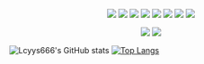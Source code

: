 <p align="center">
<img src="https://img.shields.io/badge/-JavaScript-black?style=flat-square&logo=javascript"/>
<img src="https://img.shields.io/badge/-Nodejs-black?style=flat-square&logo=Node.js"/>
<img src="https://img.shields.io/badge/-Expressjs-black?style=flat-square&logo=Express.js"/>
<img src="https://img.shields.io/badge/-React-black?style=flat-square&logo=react"/>
<img src="https://img.shields.io/badge/-MongoDB-black?style=flat-square&logo=mongodb"/>
<img src="https://img.shields.io/badge/-MySQL-black?style=flat-square&logo=mysql"/>
<img src="https://img.shields.io/badge/-Git-black?style=flat-square&logo=git"/>
<img src="https://img.shields.io/badge/-GitHub-black?style=flat-square&logo=github"/>
</p>

<p align = "center">
  <img src = "https://github-readme-stats.vercel.app/api?username=Lcyys666&show_icons=true&theme=tokyonight&line_height=27">
  <img src = "https://github-readme-stats.vercel.app/api/top-langs/?username=Lcyys666&theme=radical&layout=compact">
</p>

![Lcyys666's GitHub stats](https://github-readme-stats.vercel.app/api?username=Lcyys666)
[![Top Langs](https://github-readme-stats.vercel.app/api/top-langs/?username=Lcyys666&layout=compact)](https://github.com/anuraghazra/github-readme-stats)


<!---
Lcyys666/Lcyys666 is a ✨ special ✨ repository because its `README.md` (this file) appears on your GitHub profile.
You can click the Preview link to take a look at your changes.
--->
